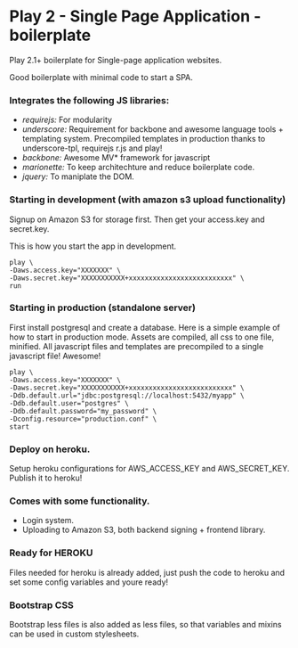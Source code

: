 Play 2 - Single Page Application - boilerplate
=====================

Play 2.1+ boilerplate for Single-page application websites. 

Good boilerplate with minimal code to start a SPA.



### Integrates the following JS libraries: 

 - *requirejs:* For modularity
 - *underscore:* Requirement for backbone and awesome language tools + templating system. Precompiled templates in production thanks to underscore-tpl, requirejs r.js and play!
 - *backbone:* Awesome MV* framework for javascript
 - *marionette:* To keep architechture and reduce boilerplate code.
 - *jquery:* To maniplate the DOM.


### Starting in development (with amazon s3 upload functionality)

Signup on Amazon S3 for storage first. Then get your access.key and secret.key.

This is how you start the app in development.

	play \
	-Daws.access.key="XXXXXXX" \
	-Daws.secret.key="XXXXXXXXXXX+xxxxxxxxxxxxxxxxxxxxxxxxxx" \
	run


### Starting in production (standalone server)

First install postgresql and create a database.
Here is a simple example of how to start in production mode. Assets are compiled, all css to one file, minified. All javascript files and templates are precompiled to a single javascript file! Awesome!

	play \
	-Daws.access.key="XXXXXXX" \
	-Daws.secret.key="XXXXXXXXXXX+xxxxxxxxxxxxxxxxxxxxxxxxxx" \
	-Ddb.default.url="jdbc:postgresql://localhost:5432/myapp" \
	-Ddb.default.user="postgres" \
	-Ddb.default.password="my_password" \
	-Dconfig.resource="production.conf" \
	start


### Deploy on heroku.

Setup heroku configurations for AWS_ACCESS_KEY and AWS_SECRET_KEY. Publish it to heroku!


### Comes with some functionality.

 - Login system.
 - Uploading to Amazon S3, both backend signing + frontend library.
 
### Ready for HEROKU

Files needed for heroku is already added, just push the code to heroku and set some config variables and youre ready!

### Bootstrap CSS

Bootstrap less files is also added as less files, so that variables and mixins can be used in custom stylesheets.



